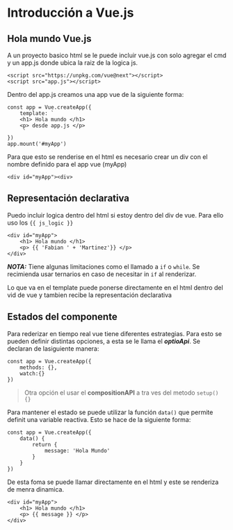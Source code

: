 # Introducción a Vue.js

## Hola mundo Vue.js
A un proyecto basico html se le puede incluir vue.js con solo agregar el cmd y un app.js donde ubica la raiz de la logica js.

    <script src="https://unpkg.com/vue@next"></script>
    <script src="app.js"></script>

Dentro del app.js creamos una app vue de la siguiente forma:

    const app = Vue.createApp({
        template: `
        <h1> Hola mundo </h1>
        <p> desde app.js </p>
         `
    })
    app.mount('#myApp')

Para que esto se renderise en el html es necesario crear un div con el nombre definido para el app vue (myApp)

    <div id="myApp"><div>

## Representación declarativa
Puedo incluir logica dentro del html si estoy dentro del div de vue. Para ello uso los `{{ js_logic }}`
    
    <div id="myApp">
        <h1> Hola mundo </h1>
        <p> {{ 'Fabian ' + 'Martinez'}} </p>
    </div>

***NOTA:*** Tiene algunas limitaciones como el llamado a `if` o `while`. Se recimienda usar ternarios en caso de necesitar in `if` al renderizar.

Lo que va en el template puede ponerse directamente en el html dentro del vid de vue y tambien recibe la representación declarativa

## Estados del componente
Para rederizar en tiempo real vue tiene diferentes estrategias. Para esto se pueden definir distintas opciones, a esta se le llama el ***optioApi***. Se declaran de lasiguiente manera:

    const app = Vue.createApp({
        methods: {},
        watch:{}
    })

> Otra opción el usar el **compositionAPI** a tra ves del metodo `setup() {}`

Para mantener el estado se puede utilizar la función `data()` que permite definit una variable reactiva. Esto se hace de la siguiente forma:

    const app = Vue.createApp({
        data() {
            return {
                message: 'Hola Mundo'
            }
        }
    })

De esta foma se puede llamar directamente en el html y este se renderiza de menra dinamica.

    <div id="myApp">
        <h1> Hola mundo </h1>
        <p> {{ message }} </p>
    </div>

